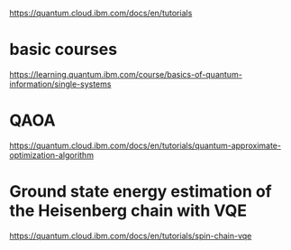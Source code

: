 https://quantum.cloud.ibm.com/docs/en/tutorials

# basic courses
https://learning.quantum.ibm.com/course/basics-of-quantum-information/single-systems

# QAOA
https://quantum.cloud.ibm.com/docs/en/tutorials/quantum-approximate-optimization-algorithm

# Ground state energy estimation of the Heisenberg chain with VQE
https://quantum.cloud.ibm.com/docs/en/tutorials/spin-chain-vqe